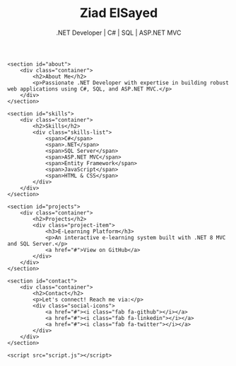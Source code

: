 <!DOCTYPE html>
<html lang="en">
<head>
    <meta charset="UTF-8">
    <meta name="viewport" content="width=device-width, initial-scale=1.0">
    <title>Ziad Elsayed | .NET Developer</title>
    <link rel="stylesheet" href="https://cdnjs.cloudflare.com/ajax/libs/font-awesome/6.4.2/css/all.min.css">
    <link rel="stylesheet" href="styles.css">
</head>
<body>
    <header>
        <div class="container">
            <h1>Ziad ElSayed</h1>
            <p>.NET Developer | C# | SQL | ASP.NET MVC</p>
        </div>
    </header>
    
    <section id="about">
        <div class="container">
            <h2>About Me</h2>
            <p>Passionate .NET Developer with expertise in building robust web applications using C#, SQL, and ASP.NET MVC.</p>
        </div>
    </section>
    
    <section id="skills">
        <div class="container">
            <h2>Skills</h2>
            <div class="skills-list">
                <span>C#</span>
                <span>.NET</span>
                <span>SQL Server</span>
                <span>ASP.NET MVC</span>
                <span>Entity Framework</span>
                <span>JavaScript</span>
                <span>HTML & CSS</span>
            </div>
        </div>
    </section>
    
    <section id="projects">
        <div class="container">
            <h2>Projects</h2>
            <div class="project-item">
                <h3>E-Learning Platform</h3>
                <p>An interactive e-learning system built with .NET 8 MVC and SQL Server.</p>
                <a href="#">View on GitHub</a>
            </div>
        </div>
    </section>
    
    <section id="contact">
        <div class="container">
            <h2>Contact</h2>
            <p>Let's connect! Reach me via:</p>
            <div class="social-icons">
                <a href="#"><i class="fab fa-github"></i></a>
                <a href="#"><i class="fab fa-linkedin"></i></a>
                <a href="#"><i class="fab fa-twitter"></i></a>
            </div>
        </div>
    </section>
    
    <script src="script.js"></script>
</body>
</html>

